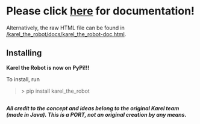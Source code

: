 # Please click [here](https://cjbell630.github.io/Karel_the_Robot-Python) for documentation! ##
Alternatively, the raw HTML file can be found in [/karel_the_robot/docs/karel_the_robot-doc.html](/karel_the_robot/docs/karel_the_robot-doc.html).

##
## Installing ##
**Karel the Robot is now on PyPi!!!**

To install, run
>\> pip install karel_the_robot

##
***All credit to the concept and ideas belong to the original Karel team (made in Java). This is a PORT, not an original creation by any means.***
